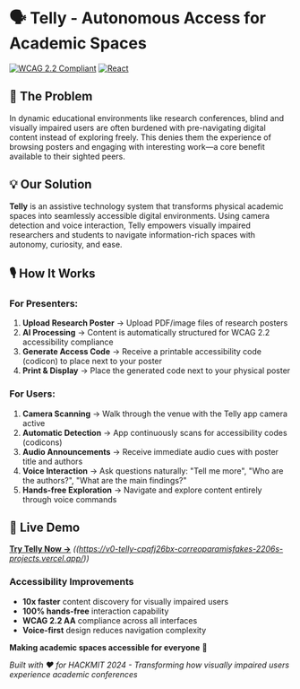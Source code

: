 # 🗣 Telly - Autonomous Access for Academic Spaces

[![WCAG 2.2 Compliant](https://img.shields.io/badge/WCAG-2.2%20AA-green)](https://www.w3.org/WAI/WCAG22/quickref/)
[![React](https://img.shields.io/badge/React-18.0+-61DAFB?logo=react)](https://reactjs.org/)

## 🔦 The Problem

In dynamic educational environments like research conferences, blind and visually impaired users are often burdened with pre-navigating digital content instead of exploring freely. This denies them the experience of browsing posters and engaging with interesting work—a core benefit available to their sighted peers.

## 💡 Our Solution

**Telly** is an assistive technology system that transforms physical academic spaces into seamlessly accessible digital environments. Using camera detection and voice interaction, Telly empowers visually impaired researchers and students to navigate information-rich spaces with autonomy, curiosity, and ease.

## 🎙️ How It Works

### For Presenters:
1. **Upload Research Poster** → Upload PDF/image files of research posters
2. **AI Processing** → Content is automatically structured for WCAG 2.2 accessibility compliance
3. **Generate Access Code** → Receive a printable accessibility code (codicon) to place next to your poster
4. **Print & Display** → Place the generated code next to your physical poster

### For Users:
1. **Camera Scanning** → Walk through the venue with the Telly app camera active
2. **Automatic Detection** → App continuously scans for accessibility codes (codicons)
3. **Audio Announcements** → Receive immediate audio cues with poster title and authors
4. **Voice Interaction** → Ask questions naturally: "Tell me more", "Who are the authors?", "What are the main findings?"
5. **Hands-free Exploration** → Navigate and explore content entirely through voice commands

## 🚀 Live Demo

[**Try Telly Now →**](#) *((https://v0-telly-cpqfj26bx-correoparamisfakes-2206s-projects.vercel.app/))*

### Accessibility Improvements
- **10x faster** content discovery for visually impaired users
- **100% hands-free** interaction capability
- **WCAG 2.2 AA** compliance across all interfaces
- **Voice-first** design reduces navigation complexity


**Making academic spaces accessible for everyone** 🌟

*Built with ❤️ for HACKMIT 2024 - Transforming how visually impaired users experience academic conferences*
